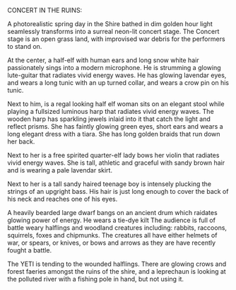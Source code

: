 CONCERT IN THE RUINS:

A photorealistic spring day in the Shire bathed in dim golden hour light seamlessly transforms into a surreal neon-lit concert stage. The Concert stage is an open grass land, with improvised war debris for the performers to stand on.

At the center, a half-elf with human ears and long snow white hair passionately sings into a modern microphone.  He is strumming a glowing lute-guitar that radiates vivid energy waves. He has glowing lavendar eyes, and wears a long tunic with an up turned collar, and wears a crow pin on his tunic.

Next to him, is a regal looking half elf woman sits on an elegant stool while playing a fullsized luminous harp that radiates vivid energy waves.  The wooden harp has sparkling jewels inlaid into it that catch the light and reflect prisms.  She has faintly glowing green eyes, short ears and wears a long elegant dress with a tiara.  She has long golden braids that run down her back.

Next to her is a free spirited quarter-elf lady bows her violin that radiates vivid energy waves. She is tall, athletic and graceful with sandy brown hair and is wearing a pale lavendar skirt.

Next to her is a tall sandy haired teenage boy is intensely plucking the strings of an upgright bass. His hair is just long enough to cover the back of his neck and reaches one of his eyes.

A heavily bearded large dwarf bangs on an ancient drum which raidates glowing power of energy.  He wears a tie-dye kilt
The audience is full of battle weary halflings and woodland creatures including: rabbits, raccoons, squirrels, foxes and chipmunks.  The creatures all have either helmets of war, or spears, or knives, or bows and arrows as they are have recently fought a battle.

The YETI is tending to the wounded halflings.  There are glowing crows and forest faeries amongst the ruins of the shire, and a leprechaun is looking at the polluted river with a fishing pole in hand, but not using it.
